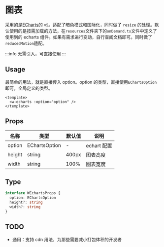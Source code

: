 # 图表

采用的是[ECharts](https://github.com/apache/echarts)的 `v5`。适配了暗色模式和国际化，同时做了 `resize` 的处理。默认使用的是按需加载的方法，在`resources`文件夹下的`onDemand.ts`文件中定义了使用到的 echarts 组件。如果有需求进行变动，自行查阅文档即可。同时做了`reducedMotion`适配。

:::info
无需引入，可直接使用
:::

## Usage

最简单的用法，就是直接传入 option。option 的类型，直接使用`EChartsOption`即可，全局定义的类型。

```vue
<template>
  <w-echarts :option="option" />
</template>
```

## Props

| 名称   | 类型          | 默认值 | 说明        |
| ------ | ------------- | ------ | ----------- |
| option | EChartsOption | -      | echart 配置 |
| height | string        | 400px  | 图表高度    |
| width  | string        | 100%   | 图表宽度    |

## Type

```ts
interface WEchartsProps {
  option: EChartsOption
  height?: string
  width?: string
}
```

## TODO

- 通用：支持 cdn 用法，为那些需要减小打包体积的开发者
